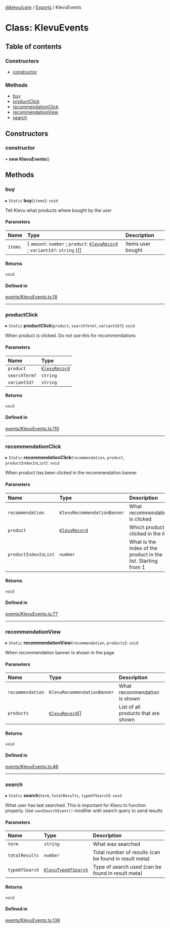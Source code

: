 [@klevu/core]() / [Exports](../modules.md) / KlevuEvents

# Class: KlevuEvents

## Table of contents

### Constructors

- [constructor](KlevuEvents.md#constructor)

### Methods

- [buy](KlevuEvents.md#buy)
- [productClick](KlevuEvents.md#productclick)
- [recommendationClick](KlevuEvents.md#recommendationclick)
- [recommendationView](KlevuEvents.md#recommendationview)
- [search](KlevuEvents.md#search)

## Constructors

### constructor

• **new KlevuEvents**()

## Methods

### buy

▸ `Static` **buy**(`items`): `void`

Tell Klevu what products where bought by the user

#### Parameters

| Name | Type | Description |
| :------ | :------ | :------ |
| `items` | { `amount`: `number` ; `product`: [`KlevuRecord`](../modules.md#klevurecord) ; `variantId?`: `string`  }[] | Items user bought |

#### Returns

`void`

#### Defined in

[events/KlevuEvents.ts:18](https://github.com/klevultd/frontend-sdk/blob/8bfa7d3/packages/klevu-core/src/events/KlevuEvents.ts#L18)

___

### productClick

▸ `Static` **productClick**(`product`, `searchTerm?`, `variantId?`): `void`

When product is clicked. Do not use this for recommendations

#### Parameters

| Name | Type |
| :------ | :------ |
| `product` | [`KlevuRecord`](../modules.md#klevurecord) |
| `searchTerm?` | `string` |
| `variantId?` | `string` |

#### Returns

`void`

#### Defined in

[events/KlevuEvents.ts:110](https://github.com/klevultd/frontend-sdk/blob/8bfa7d3/packages/klevu-core/src/events/KlevuEvents.ts#L110)

___

### recommendationClick

▸ `Static` **recommendationClick**(`recommendation`, `product`, `productIndexInList`): `void`

When product has been clicked in the recommendation banner

#### Parameters

| Name | Type | Description |
| :------ | :------ | :------ |
| `recommendation` | `KlevuRecommendationBanner` | What recommendation is clicked |
| `product` | [`KlevuRecord`](../modules.md#klevurecord) | Which product is clicked in the list |
| `productIndexInList` | `number` | What is the index of the product in the list. Starting from 1 |

#### Returns

`void`

#### Defined in

[events/KlevuEvents.ts:77](https://github.com/klevultd/frontend-sdk/blob/8bfa7d3/packages/klevu-core/src/events/KlevuEvents.ts#L77)

___

### recommendationView

▸ `Static` **recommendationView**(`recommendation`, `products`): `void`

When recommendation banner is shown in the page

#### Parameters

| Name | Type | Description |
| :------ | :------ | :------ |
| `recommendation` | `KlevuRecommendationBanner` | What recommendation is shown |
| `products` | [`KlevuRecord`](../modules.md#klevurecord)[] | List of all products that are shown |

#### Returns

`void`

#### Defined in

[events/KlevuEvents.ts:46](https://github.com/klevultd/frontend-sdk/blob/8bfa7d3/packages/klevu-core/src/events/KlevuEvents.ts#L46)

___

### search

▸ `Static` **search**(`term`, `totalResults`, `typeOfSearch`): `void`

What user has last searched. This is important for Klevu to function
properly. Use `sendSearchEvent()` modifier with search query to send results

#### Parameters

| Name | Type | Description |
| :------ | :------ | :------ |
| `term` | `string` | What was searched |
| `totalResults` | `number` | Total number of results (can be found in result meta) |
| `typeOfSearch` | [`KlevuTypeOfSearch`](../enums/KlevuTypeOfSearch.md) | Type of search used (can be found in result meta) |

#### Returns

`void`

#### Defined in

[events/KlevuEvents.ts:136](https://github.com/klevultd/frontend-sdk/blob/8bfa7d3/packages/klevu-core/src/events/KlevuEvents.ts#L136)
